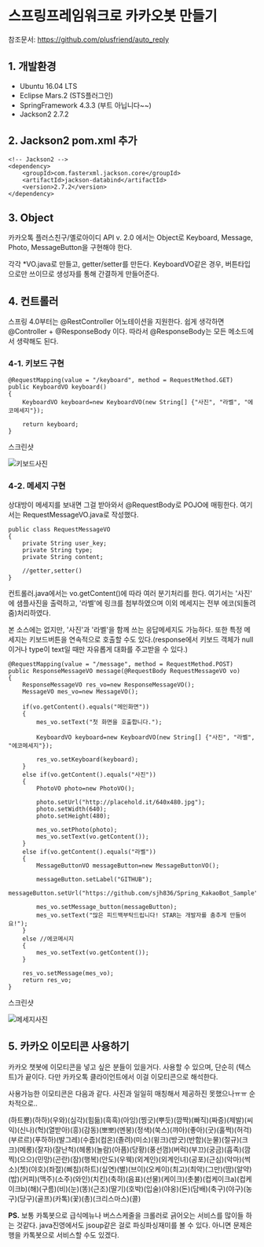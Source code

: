 # 스프링프레임워크로 카카오봇 만들기

참조문서: https://github.com/plusfriend/auto_reply

## 1. 개발환경
* Ubuntu 16.04 LTS
* Eclipse Mars.2 (STS플러그인)
* SpringFramework 4.3.3 (부트 아닙니다~~)
* Jackson2 2.7.2

## 2. Jackson2 pom.xml 추가
	<!-- Jackson2 -->
	<dependency>
		<groupId>com.fasterxml.jackson.core</groupId>
		<artifactId>jackson-databind</artifactId>
		<version>2.7.2</version>
	</dependency>

## 3. Object
카카오톡 플러스친구/옐로아이디 API v. 2.0 에서는 Object로 Keyboard, Message, Photo, MessageButton을 구현해야 한다.

각각 *VO.java로 만들고, getter/setter를 만든다. KeyboardVO같은 경우, 버튼타입으로만 쓰이므로 생성자를 통해 간결하게 만들어준다.

## 4. 컨트롤러
스프링 4.0부터는 @RestController 어노테이션을 지원한다. 쉽게 생각하면 @Controller + @ResponseBody 이다. 따라서 @ResponseBody는 모든 메소드에서 생략해도 된다.

### 4-1. 키보드 구현

	@RequestMapping(value = "/keyboard", method = RequestMethod.GET)
	public KeyboardVO keyboard()
	{
		KeyboardVO keyboard=new KeyboardVO(new String[] {"사진", "라벨", "에코메세지"});
	
		return keyboard;
	}

스크린샷

![키보드사진](http://img1.daumcdn.net/thumb/R1920x0/?fname=http%3A%2F%2Fcfile4.uf.tistory.com%2Fimage%2F250DC239591385EF0C3719)

### 4-2. 메세지 구현
상대방이 메세지를 보내면 그걸 받아와서 @RequestBody로 POJO에 매핑한다. 여기서는 RequestMessageVO.java로 작성했다. 

	public class RequestMessageVO
	{
		private String user_key;
		private String type;
		private String content;
		
		//getter,setter()
	}

컨트롤러.java에서는 vo.getContent()에 따라 여러 분기처리를 한다. 여기서는 '사진' 에 샘플사진을 출력하고, '라벨'에 링크를 첨부하였으며 이외 메세지는 전부 에코(되돌려줌)처리하였다.

본 소스에는 없지만, '사진'과 '라벨'을 함께 쓰는 응답메세지도 가능하다. 또한 특정 메세지는 키보드버튼을 연속적으로 호출할 수도 있다.(response에서 키보드 객체가 null이거나 type이 text일 때만 자유롭게 대화를 주고받을 수 있다.)


	@RequestMapping(value = "/message", method = RequestMethod.POST)
	public ResponseMessageVO message(@RequestBody RequestMessageVO vo)
	{
		ResponseMessageVO res_vo=new ResponseMessageVO();
		MessageVO mes_vo=new MessageVO();
		
		if(vo.getContent().equals("메인화면"))
		{
			mes_vo.setText("첫 화면을 호출합니다.");
			
			KeyboardVO keyboard=new KeyboardVO(new String[] {"사진", "라벨", "에코메세지"});
			
			res_vo.setKeyboard(keyboard);
		}
		else if(vo.getContent().equals("사진"))
		{
			PhotoVO photo=new PhotoVO();
			
			photo.setUrl("http://placehold.it/640x480.jpg");
			photo.setWidth(640);
			photo.setHeight(480);
			
			mes_vo.setPhoto(photo);
			mes_vo.setText(vo.getContent());
		}
		else if(vo.getContent().equals("라벨"))
		{
			MessageButtonVO messageButton=new MessageButtonVO();
			
			messageButton.setLabel("GITHUB");
			messageButton.setUrl("https://github.com/sjh836/Spring_KakaoBot_Sample");
			
			mes_vo.setMessage_button(messageButton);
			mes_vo.setText("많은 피드백부탁드립니다! STAR는 개발자를 춤추게 만들어요!");
		}
		else //에코메시지
		{
			mes_vo.setText(vo.getContent());
		}
		
		res_vo.setMessage(mes_vo);
		return res_vo;
	}

스크린샷

![메세지사진](http://img1.daumcdn.net/thumb/R1920x0/?fname=http%3A%2F%2Fcfile26.uf.tistory.com%2Fimage%2F22107639591385F00817E7)

## 5. 카카오 이모티콘 사용하기
카카오 챗봇에 이모티콘을 넣고 싶은 분들이 있을거다. 사용할 수 있으며, 단순히 (텍스트)가 끝이다. 다만 카카오톡 클라이언트에서 이걸 이모티콘으로 해석한다.

사용가능한 이모티콘은 다음과 같다. 사진과 일일히 매칭해서 제공하진 못했으나ㅠㅠ 순차적으로..

(하트뿅)(하하)(우와)(심각)(힘듦)(흑흑)(아잉)(찡긋)(뿌듯)(깜짝)(빠직)(짜증)(제발)(씨익)(신나)(헉)(열받아)(흥)(감동)(뽀뽀)(멘붕)(정색)(쑥스)(꺄아)(좋아)(굿)(훌쩍)(허걱)(부르르)(푸하하)(발그레)(수줍)(컴온)(졸려)(미소)(윙크)(방긋)(반함)(눈물)(절규)(크크)(메롱)(잘자)(잘난척)(헤롱)(놀람)(아픔)(당황)(풍선껌)(버럭)(부끄)(궁금)(흡족)(깜찍)(으으)(민망)(곤란)(잠)(행복)(안도)(우웩)(외계인)(외계인녀)(공포)(근심)(악마)(썩소)(쳇)(야호)(좌절)(삐침)(하트)(실연)(별)(브이)(오케이)(최고)(최악)(그만)(땀)(알약)(밥)(커피)(맥주)(소주)(와인)(치킨)(축하)(음표)(선물)(케이크)(촛불)(컵케이크a)(컵케이크b)(해)(구름)(비)(눈)(똥)(근조)(딸기)(호박)(입술)(야옹)(돈)(담배)(축구)(야구)(농구)(당구)(골프)(카톡)(꽃)(총)(크리스마스)(콜)

**PS.** 보통 카톡봇으로 급식메뉴나 버스스케줄을 크롤러로 긁어오는 서비스를 많이들 하는 것같다. java진영에서도 jsoup같은 걸로 파싱파싱재미를 볼 수 있다. 아니면 문제은행을 카톡봇으로 서비스할 수도 있겠다.